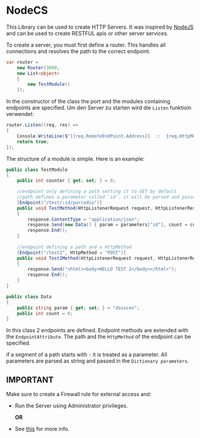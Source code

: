 # NodeCS

This Library can be used to create HTTP Servers.
It was inspired by [NodeJS](https://nodejs.org/en/docs/) and can be used to create RESTFUL apis or other server services.

To create a server, you must first define a router. This handles all connections and resolves the path to the correct endpoint.

```csharp
var router = 
    new Router(3000,
    new List<object>
    {
        new TestModule()
    });
```

In the constructor of the class the port and the modules containing endpoints are specified.
Um den Server zu starten wird die `Listen` funktioin verwendet:

```csharp
router.Listen((req, res) =>
{
    Console.WriteLine($"[{req.RemoteEndPoint.Address}]  ::  {req.HttpMethod.ToUpper()} -> {req.LocalEndPoint.Address}{req.GetPath()}");
    return true;
});
```

The structure of a module is simple. Here is an example:

```csharp
public class TestModule
{
    public int counter { get; set; } = 0;

    //endpoint only defining a path setting it to GET by default
    //path defines a parameter called 'id'. it will be parsed and passed in the variable parameters when calling the endpoint method.
    [Endpoint("/test/:id/porcodio")]
    public void TestMethod(HttpListenerRequest request, HttpListenerResponse response, Dictionary<string, string> parameters)
    {
        response.ContentType = "application/json";
        response.Send(new Data() { param = parameters["id"], count = counter++ }.Serialize());
        response.End();
    }
    
    //endpoint defining a path and a HttpMethod
    [Endpoint("/test2", HttpMethod = "POST")]
    public void Test2Method(HttpListenerRequest request, HttpListenerResponse response, Dictionary<string, string> parameters)
    {
        response.Send("<html><body>HELLO TEST 2</body></html>");
        response.End();
    }
}

public class Data
{
    public string param { get; set; } = "daiocen";
    public int count = 0;
}
```

In this class 2 endpoints are defined. Endpoint methods are extended with the `EndpointAttribute`. The path and the `HttpMethod` of the endpoint can be specified.

if a segment of a path starts with `:` it is treated as a parameter. All parameters are parsed as string and passed in the `Dictionary parameters`. 

## IMPORTANT
Make sure to create a Firewall rule for external access and:
- Run the Server using Administrator privileges. 

   **OR**
- See [this](https://learn.microsoft.com/en-us/windows/win32/http/add-urlacl) for more info.
